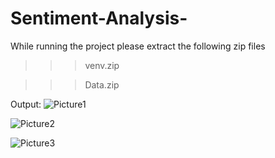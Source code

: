 


# Sentiment-Analysis-

While running the project please extract the following zip files 

  >>> venv.zip

  >>> Data.zip
  
Output:
![Picture1](https://user-images.githubusercontent.com/47003522/120069318-fbff9c80-c0a2-11eb-97fd-b86bfa105170.png)

![Picture2](https://user-images.githubusercontent.com/47003522/120069325-028e1400-c0a3-11eb-9ac7-7fa67f4bb897.png)

![Picture3](https://user-images.githubusercontent.com/47003522/120069351-349f7600-c0a3-11eb-9756-8a86717277ea.png)
